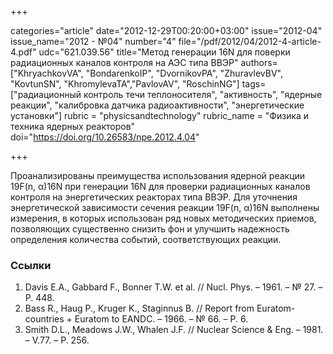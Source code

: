 +++

categories="article"
date="2012-12-29T00:20:00+03:00"
issue="2012-04"
issue_name="2012 - №04"
number="4"
file="/pdf/2012/04/2012-4-article-4.pdf"
udc="621.039.56"
title="Метод генерации 16N для поверки радиационных каналов контроля на АЭС типа ВВЭР"
authors=["KhryachkovVA", "BondarenkoIP", "DvornikovPA", "ZhuravlevBV", "KovtunSN", "KhromylevaTA","PavlovAV", "RoschinNG"]
tags=["радиационный контроль течи теплоносителя", "активность", "ядерные реакции", "калибровка датчика радиоактивности", "энергетические установки"]
rubric = "physicsandtechnology"
rubric_name = "Физика и техника ядерных реакторов"
doi="https://doi.org/10.26583/npe.2012.4.04"

+++

Проанализированы преимущества использования ядерной реакции 19F(n, α)16N при генерации 16N для проверки радиационных каналов контроля на энергетических реакторах типа ВВЭР. Для уточнения энергетической зависимости сечения реакции 19F(n, α)16N выполнены измерения, в которых использован ряд новых методических приемов, позволяющих существенно снизить фон и улучшить надежность определения количества событий, соответствующих реакции.

### Ссылки

1. Davis E.A., Gabbard F., Bonner T.W. et al. // Nucl. Phys. – 1961. – № 27. – P. 448.
2. Bass R., Haug P., Kruger K., Staginnus B. // Report from Euratom-countries + Euratom to EANDC. – 1966. – № 66. – P. 6.
3. Smith D.L., Meadows J.W., Whalen J.F. // Nuclear Science & Eng. – 1981. – V.77. – P. 256.